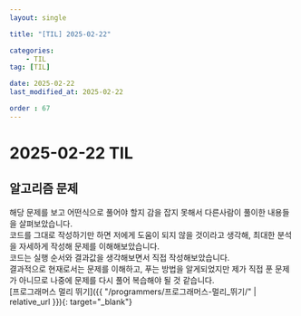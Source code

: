 ```yaml
---
layout: single

title: "[TIL] 2025-02-22"

categories:
    - TIL
tag: [TIL]

date: 2025-02-22
last_modified_at: 2025-02-22

order : 67
---
```


# 2025-02-22 TIL

## 알고리즘 문제

해당 문제를 보고 어떤식으로 풀어야 할지 감을 잡지 못해서 다른사람이 풀이한 내용들을 살펴보았습니다.  
코드를 그대로 작성하기만 하면 저에게 도움이 되지 않을 것이라고 생각해, 최대한 분석을 자세하게 작성해 문제를 이해해보았습니다.  
코드는 실행 순서와 결과값을 생각해보면서 직접 작성해보았습니다.  
결과적으로 현재로서는 문제를 이해하고, 푸는 방법을 알게되었지만 제가 직접 푼 문제가 아니므로 나중에 문제를 다시 풀어 복습해야 될 것 같습니다.  
[프로그래머스 멀리 뛰기]({{ "/programmers/프로그래머스-멀리_뛰기/" | relative_url }}){: target="_blank"}